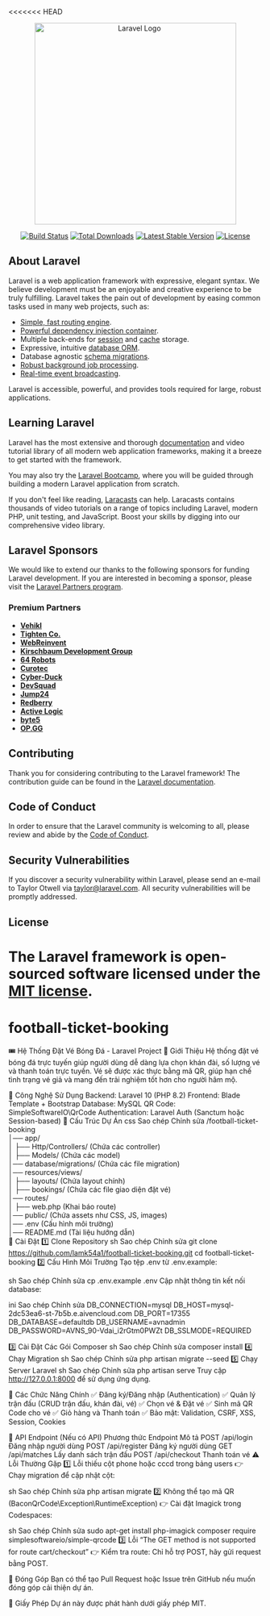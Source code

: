 <<<<<<< HEAD
<p align="center"><a href="https://laravel.com" target="_blank"><img src="https://raw.githubusercontent.com/laravel/art/master/logo-lockup/5%20SVG/2%20CMYK/1%20Full%20Color/laravel-logolockup-cmyk-red.svg" width="400" alt="Laravel Logo"></a></p>

<p align="center">
<a href="https://github.com/laravel/framework/actions"><img src="https://github.com/laravel/framework/workflows/tests/badge.svg" alt="Build Status"></a>
<a href="https://packagist.org/packages/laravel/framework"><img src="https://img.shields.io/packagist/dt/laravel/framework" alt="Total Downloads"></a>
<a href="https://packagist.org/packages/laravel/framework"><img src="https://img.shields.io/packagist/v/laravel/framework" alt="Latest Stable Version"></a>
<a href="https://packagist.org/packages/laravel/framework"><img src="https://img.shields.io/packagist/l/laravel/framework" alt="License"></a>
</p>

## About Laravel

Laravel is a web application framework with expressive, elegant syntax. We believe development must be an enjoyable and creative experience to be truly fulfilling. Laravel takes the pain out of development by easing common tasks used in many web projects, such as:

- [Simple, fast routing engine](https://laravel.com/docs/routing).
- [Powerful dependency injection container](https://laravel.com/docs/container).
- Multiple back-ends for [session](https://laravel.com/docs/session) and [cache](https://laravel.com/docs/cache) storage.
- Expressive, intuitive [database ORM](https://laravel.com/docs/eloquent).
- Database agnostic [schema migrations](https://laravel.com/docs/migrations).
- [Robust background job processing](https://laravel.com/docs/queues).
- [Real-time event broadcasting](https://laravel.com/docs/broadcasting).

Laravel is accessible, powerful, and provides tools required for large, robust applications.

## Learning Laravel

Laravel has the most extensive and thorough [documentation](https://laravel.com/docs) and video tutorial library of all modern web application frameworks, making it a breeze to get started with the framework.

You may also try the [Laravel Bootcamp](https://bootcamp.laravel.com), where you will be guided through building a modern Laravel application from scratch.

If you don't feel like reading, [Laracasts](https://laracasts.com) can help. Laracasts contains thousands of video tutorials on a range of topics including Laravel, modern PHP, unit testing, and JavaScript. Boost your skills by digging into our comprehensive video library.

## Laravel Sponsors

We would like to extend our thanks to the following sponsors for funding Laravel development. If you are interested in becoming a sponsor, please visit the [Laravel Partners program](https://partners.laravel.com).

### Premium Partners

- **[Vehikl](https://vehikl.com/)**
- **[Tighten Co.](https://tighten.co)**
- **[WebReinvent](https://webreinvent.com/)**
- **[Kirschbaum Development Group](https://kirschbaumdevelopment.com)**
- **[64 Robots](https://64robots.com)**
- **[Curotec](https://www.curotec.com/services/technologies/laravel/)**
- **[Cyber-Duck](https://cyber-duck.co.uk)**
- **[DevSquad](https://devsquad.com/hire-laravel-developers)**
- **[Jump24](https://jump24.co.uk)**
- **[Redberry](https://redberry.international/laravel/)**
- **[Active Logic](https://activelogic.com)**
- **[byte5](https://byte5.de)**
- **[OP.GG](https://op.gg)**

## Contributing

Thank you for considering contributing to the Laravel framework! The contribution guide can be found in the [Laravel documentation](https://laravel.com/docs/contributions).

## Code of Conduct

In order to ensure that the Laravel community is welcoming to all, please review and abide by the [Code of Conduct](https://laravel.com/docs/contributions#code-of-conduct).

## Security Vulnerabilities

If you discover a security vulnerability within Laravel, please send an e-mail to Taylor Otwell via [taylor@laravel.com](mailto:taylor@laravel.com). All security vulnerabilities will be promptly addressed.

## License

The Laravel framework is open-sourced software licensed under the [MIT license](https://opensource.org/licenses/MIT).
=======
# football-ticket-booking
🎟️ Hệ Thống Đặt Vé Bóng Đá - Laravel Project
📌 Giới Thiệu
Hệ thống đặt vé bóng đá trực tuyến giúp người dùng dễ dàng lựa chọn khán đài, số lượng vé và thanh toán trực tuyến. Vé sẽ được xác thực bằng mã QR, giúp hạn chế tình trạng vé giả và mang đến trải nghiệm tốt hơn cho người hâm mộ.

🚀 Công Nghệ Sử Dụng
Backend: Laravel 10 (PHP 8.2)
Frontend: Blade Template + Bootstrap
Database: MySQL
QR Code: SimpleSoftwareIO\QrCode
Authentication: Laravel Auth (Sanctum hoặc Session-based)
📂 Cấu Trúc Dự Án
css
Sao chép
Chỉnh sửa
/football-ticket-booking  
│── app/  
│   ├── Http/Controllers/ (Chứa các controller)  
│   ├── Models/ (Chứa các model)  
│── database/migrations/ (Chứa các file migration)  
│── resources/views/  
│   ├── layouts/ (Chứa layout chính)  
│   ├── bookings/ (Chứa các file giao diện đặt vé)  
│── routes/  
│   ├── web.php (Khai báo route)  
│── public/ (Chứa assets như CSS, JS, images)  
│── .env (Cấu hình môi trường)  
│── README.md (Tài liệu hướng dẫn)  
🔧 Cài Đặt
1️⃣ Clone Repository
sh
Sao chép
Chỉnh sửa
git clone https://github.com/lamk54a1/football-ticket-booking.git
cd football-ticket-booking
2️⃣ Cấu Hình Môi Trường
Tạo tệp .env từ .env.example:

sh
Sao chép
Chỉnh sửa
cp .env.example .env
Cập nhật thông tin kết nối database:

ini
Sao chép
Chỉnh sửa
DB_CONNECTION=mysql
DB_HOST=mysql-2dc53ea6-st-7b5b.e.aivencloud.com
DB_PORT=17355
DB_DATABASE=defaultdb
DB_USERNAME=avnadmin
DB_PASSWORD=AVNS_90-Vdai_i2rGtm0PWZt
DB_SSLMODE=REQUIRED

3️⃣ Cài Đặt Các Gói Composer
sh
Sao chép
Chỉnh sửa
composer install
4️⃣ Chạy Migration
sh
Sao chép
Chỉnh sửa
php artisan migrate --seed
5️⃣ Chạy Server Laravel
sh
Sao chép
Chỉnh sửa
php artisan serve
Truy cập http://127.0.0.1:8000 để sử dụng ứng dụng.

🎯 Các Chức Năng Chính
✅ Đăng ký/Đăng nhập (Authentication)
✅ Quản lý trận đấu (CRUD trận đấu, khán đài, vé)
✅ Chọn vé & Đặt vé
✅ Sinh mã QR Code cho vé
✅ Giỏ hàng và Thanh toán
✅ Bảo mật: Validation, CSRF, XSS, Session, Cookies

📜 API Endpoint (Nếu có API)
Phương thức	Endpoint	Mô tả
POST	/api/login	Đăng nhập người dùng
POST	/api/register	Đăng ký người dùng
GET	/api/matches	Lấy danh sách trận đấu
POST	/api/checkout	Thanh toán vé
⚠️ Lỗi Thường Gặp
1️⃣ Lỗi thiếu cột phone hoặc cccd trong bảng users
👉 Chạy migration để cập nhật cột:

sh
Sao chép
Chỉnh sửa
php artisan migrate
2️⃣ Không thể tạo mã QR (BaconQrCode\Exception\RuntimeException)
👉 Cài đặt Imagick trong Codespaces:

sh
Sao chép
Chỉnh sửa
sudo apt-get install php-imagick
composer require simplesoftwareio/simple-qrcode
3️⃣ Lỗi “The GET method is not supported for route cart/checkout”
👉 Kiểm tra route: Chỉ hỗ trợ POST, hãy gửi request bằng POST.

📌 Đóng Góp
Bạn có thể tạo Pull Request hoặc Issue trên GitHub nếu muốn đóng góp cải thiện dự án.

📜 Giấy Phép
Dự án này được phát hành dưới giấy phép MIT.
